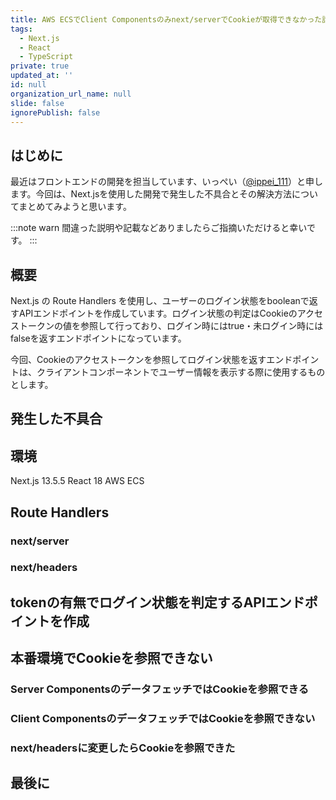 ```yaml
---
title: AWS ECSでClient Componentsのみnext/serverでCookieが取得できなかった話
tags:
  - Next.js
  - React
  - TypeScript
private: true
updated_at: ''
id: null
organization_url_name: null
slide: false
ignorePublish: false
---
```

## はじめに
最近はフロントエンドの開発を担当しています、いっぺい（[@ippei_111](https://x.com/ippei_111)）と申します。今回は、Next.jsを使用した開発で発生した不具合とその解決方法についてまとめてみようと思います。

:::note warn
間違った説明や記載などありましたらご指摘いただけると幸いです。
:::

## 概要
Next.js の Route Handlers を使用し、ユーザーのログイン状態をbooleanで返すAPIエンドポイントを作成しています。ログイン状態の判定はCookieのアクセストークンの値を参照して行っており、ログイン時にはtrue・未ログイン時にはfalseを返すエンドポイントになっています。

今回、Cookieのアクセストークンを参照してログイン状態を返すエンドポイントは、クライアントコンポーネントでユーザー情報を表示する際に使用するものとします。

## 発生した不具合

## 環境
Next.js 13.5.5
React 18
AWS ECS

## Route Handlers

### next/server

### next/headers

## tokenの有無でログイン状態を判定するAPIエンドポイントを作成

## 本番環境でCookieを参照できない

### Server ComponentsのデータフェッチではCookieを参照できる

### Client ComponentsのデータフェッチではCookieを参照できない

### next/headersに変更したらCookieを参照できた

## 最後に
